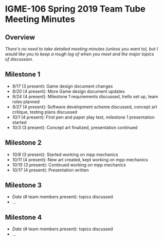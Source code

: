 # IGME-106 Spring 2019 Team Tube Meeting Minutes

## Overview
*There's no need to take detailed meeting minutes (unless you want to), but I would like you to keep a rough log of when you meet and the major topics of discussion.*

## Milestone 1
- *9/17* (3 present): Game design document changes
- *9/20* (4 present): More Game design document updates
- *9/24* (4 present): Milestone 1 requirements discussed, trello set up, team roles planned
- *9/27* (4 present): Software development scheme discussed, concept art critique, testing plans discussed
- *10/1* (4 present): First pen and paper play test, milestone 1 presentation started
- *10/3* (3 present): Concept art finalized, presentation continued

## Milestone 2
- *10/8* (3 present): Started working on mpp mechanics
- *10/11* (4 present): New art created, kept working on mpp mechanics
- *10/15* (3 present): Continued working on mpp mechanics
- *10/17* (4 present): Presentation written 

## Milestone 3
- *Date* (# team members present): topics discussed
- ...

## Milestone 4
- *Date* (# team members present): topics discussed
- ...
